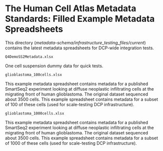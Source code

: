 # The Human Cell Atlas Metadata Standards: Filled Example Metadata Spreadsheets

This directory (_metadata-schema/infrastructure_testing_files/current_) contains the latest metadata spreadsheets for DCP-wide integration tests.


`Q4DemoSS2Metadata.xlsx`

One cell suspension dummy data for quick tests.

`glioblastoma_100cells.xlsx`

This example metadata spreadsheet contains metadata for a published SmartSeq2 experiment looking at diffuse neoplastic infiltrating cells at the migrating front of human glioblastoma. The original dataset sequenced about 3500 cells. This example spreadsheet contains metadata for a subset of 100 of these cells (used for scale-testing DCP infrastructure).

`glioblastoma_1000cells.xlsx`

This example metadata spreadsheet contains metadata for a published SmartSeq2 experiment looking at diffuse neoplastic infiltrating cells at the migrating front of human glioblastoma. The original dataset sequenced about 3500 cells. This example spreadsheet contains metadata for a subset of 1000 of these cells (used for scale-testing DCP infrastructure).